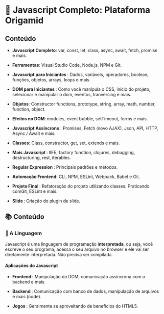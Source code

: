 <h1>🎯  Javascript Completo: Plataforma Origamid</h1>
<h2> Conteúdo </h2>

- <b>Javascript Completo</b>: var, const, let, class, async, await, fetch, promise e mais.

- <b>Ferramentas</b>: Visual Studio Code, Node.js, NPM e Git.

- <b> Javascript para Iniciantes </b>: Dados, variáveis, operadores, boolean, funções, objetos, arrays, loops e mais.

- <b> DOM para Iniciantes </b>: Como você manipula o CSS, início do projeto, selecionar e manipular o dom, eventos, tranversing e mais.

- <b> Objetos</b>: Constructor functions, prototype, string, array, math, number, function, object.

- <b> Efeitos no DOM</b>: modules, event bubble, setTimeout, forms e mais.

- <b> Javascript Assíncrono </b>: Promises, Fetch (novo AJAX), Json, API, HTTP, Async / Await e mais.

- <b> Classes</b>: Class, constructor, get, set, extends e mais.

- <b> Mais Javascript </b>: IIFE, factory function, clojures, debugging, destructuring, rest, iterables.

- <b> Regular Expression </b>: Principais padrões e métodos.

- <b> Automação Frontend</b>: CLI, NPM, ESLint, Webpack, Babel e Git.

- <b> Projeto Final </b>: Refatoração do projeto utilizando classes. Praticando comGit, ESLint e mais.

- <b> Slide </b>: Criação do plugin de slide.

<h2>📚 Conteúdo </b>
<h3> 📍 A Linguagem </h3>
Javascript é uma linguagem de programação <b>interpretada</b>, ou seja, você escreve o seu programa, acessa o seu arquivo no browser e ele vai ser diretamente interpretada. Não precisa ser compilada.

<h4> Aplicações do Javascript </h4>

- <b> Frontend </b>: Manipulação do DOM, comunicação assíncrona com o backend e mais.

- <b> Backend </b>: Comunicação com banco de dados, manipulação de arquivos e mais (node).

- <b> Jogos </b>: Geralmente se aproveitando de benefícios do HTML5.
